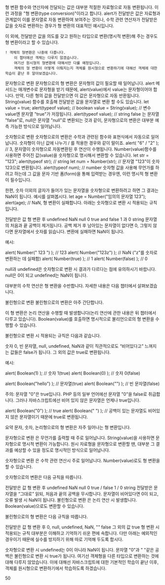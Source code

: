 형 변환
함수와 연산자에 전달되는 값은 대부분 적절한 자료형으로 자동 변환됩니다.
이런 과정을 "형 변환(type conversion)"이라고 합니다.
alert가 전달받은 값은 자료형과 관계없이 이를 문자열로 자동 변환하여 보여주는 것이나, 수학 관련 연산자가 전달받은 값을 숫자로 변환하는 경우가 형 변환의 대표적인 예시입니다.

이 외에, 전달받은 값을 의도를 갖고 원하는 타입으로 변환(명시적 변환)해 주는 경우도 형 변환이라고 할 수 있습니다.

    ! 객체의 형변환은 나중에 다룹니다.
        이 챕터에선 객체는 다루지 않겠습니다.
        여기선 원시형의 형변환에 대해서만 다룰 예정입니다.
        객체의 형 변환이 어떻게 이뤄지는지 객체를 원시형으로 변환하기에 대해선 객체에 대한 학습이 끝난 후 알아보겠습니다.

문자형으로 변환
문자형으로의 형 변환은 문자형의 값이 필요할 때 일어납니다.
alert 메서드는 매개변수로 문자형을 받기 때문에, alert(value)에서 value는 문자형이어야 합니다.
만약, 다른 형의 값을 전달받으면 이 값은 문자형으로 자동 반환됩니다.
String(value) 함수를 호출해 전달받은 값을 문자열로 변환 할 수도 있습니다.
    let value = true;
    alert(typeof value); // boolean
    value = String(value); // 변수 value엔 문자열 "true"가 저장됩니다.
    alert(typeof value); // string
false 는 문자열 "false"로, null은 문자열 "null"로 변환되는 것과 같이, 문자형으로의 변환은 대부분 예측 가능한 방식으로 일어납니다.

숫자형으로 변환
숫자형으로의 변환은 수학과 관련된 함수와 표현식에서 자동으로 일어납니다.
숫자형이 아닌 값에 나누기 / 를 적용한 경우와 같이 말이죠.
    alert( "6" / "2" ); // 3, 문자열이 숫자형으로 자동변환된 후 연산이 수행됩니다.
Number(value)함수를 사용하면 주어진 값(value)을 숫자형으로 명시해서 변환할 수 있습니다.
    let str = "123";
    alert(typeof str); // string
    let num = Number(str); // 문자열 "123"이 숫자 123으로 변환됩니다.
    alert(typeof num); // number
숫자형 값을 사용해 무언가를 하려고 하는데 그 값을 문자 기반 폼(form)을 통해 입력받는 경우엔, 이런 명시적 형 변환이 필수입니다.

한편, 숫자 이외의 글자가 들어가 있는 문자열을 숫자형으로 변환하려고 하면 그 결과는 NaN이 됩니다.
예시를 살펴봅시다.
    let age = Number("임의의 문자열 123");
    alert(age); // NaN, 형 변환이 실패합니다.
아래는 숫자형으로 변환 시 적용되는 규칙입니다.

전달받은 값	                     형 변환 후
undefined   	                NaN
null                         	0
true and false                 	1 과 0
string	                        문자열의 처음과 끝 공백이 제거됩니다. 공백 제거 후 남아있는 문자열이 없다면 0, 그렇지 않다면 문자열에서 숫자를 읽습니다. 변환에 실패하면 NaN이 됩니다.

예시:

alert( Number("   123   ") ); // 123
alert( Number("123z") );      // NaN ("z"를 숫자로 변환하는 데 실패함)
alert( Number(true) );        // 1
alert( Number(false) );       // 0

null과 undefined은 숫자형으로 변환 시 결과가 다르다는 점에 유의하시기 바랍니다. null은 0이 되고 undefined는 NaN이 됩니다.

대부분의 수학 연산은 형 변환을 수반합니다. 자세한 내용은 다음 챕터에서 살펴보겠습니다.

불린형으로 변환
불린형으로의 변환은 아주 간단합니다.

이 형 변환은 논리 연산을 수행할 때 발생합니다(논리 연산에 관한 내용은 뒤 챕터에서 다루고 있습니다). Boolean(value)를 호출하면 명시적으로 불리언으로의 형 변환을 수행할 수 있습니다.

불린형으로 변환 시 적용되는 규칙은 다음과 같습니다.

숫자 0, 빈 문자열, null, undefined, NaN과 같이 직관적으로도 “비어있다고” 느껴지는 값들은 false가 됩니다.
그 외의 값은 true로 변환됩니다.

예시:

alert( Boolean(1) ); // 숫자 1(true)
alert( Boolean(0) ); // 숫자 0(false)

alert( Boolean("hello") ); // 문자열(true)
alert( Boolean("") ); // 빈 문자열(false)

주의: 문자열 "0"은 true입니다.
PHP 등의 일부 언어에선 문자열 "0"을 false로 취급합니다. 그러나 자바스크립트에선 비어 있지 않은 문자열은 언제나 true입니다.

alert( Boolean("0") ); // true
alert( Boolean(" ") ); // 공백이 있는 문자열도 비어있지 않은 문자열이기 때문에 true로 변환됩니다.

요약
문자, 숫자, 논리형으로의 형 변환은 자주 일어나는 형 변환입니다.

문자형으로 변환 은 무언가를 출력할 때 주로 일어납니다. String(value)을 사용하면 문자형으로 명시적 변환이 가능합니다. 원시 자료형을 문자형으로 변환할 땐, 대부분 그 결과를 예상할 수 있을 정도로 명시적인 방식으로 일어납니다.

숫자형으로 변환 은 수학 관련 연산시 주로 일어납니다. Number(value)로도 형 변환을 할 수 있습니다.

숫자형으로의 변환은 다음 규칙을 따릅니다.

전달받은 값	형 변환 후
undefined	NaN
null	0
true / false	1 / 0
string	전달받은 문자열을 “그대로” 읽되, 처음과 끝의 공백을 무시합니다. 문자열이 비어있다면 0이 되고, 오류 발생 시 NaN이 됩니다.
불린형으로 변환 은 논리 연산 시 발생합니다. Boolean(value)으로도 변환할 수 있습니다.

불린형으로의 형 변환은 다음 규칙을 따릅니다.

전달받은 값	형 변환 후
0, null, undefined, NaN, ""	false
그 외의 값	true
형 변환 시 적용되는 규칙 대부분은 이해하고 기억하기 쉬운 편에 속합니다. 다만 아래는 예외적인 경우이기 때문에 실수를 방지하기 위해 따로 기억해 두도록 합시다.

숫자형으로 변환 시 undefined는 0이 아니라 NaN이 됩니다.
문자열 "0"과 " "같은 공백은 불린형으로 변환 시 true가 됩니다.
여기선 객체형을 다른 타입으로 변환하는 것에 대해 다루지 않았습니다. 이에 대해선 자바스크립트에 대한 기본적인 학습이 끝난 이후, 객체를 원시형으로 변환하기에서 학습하도록 하겠습니다.

50